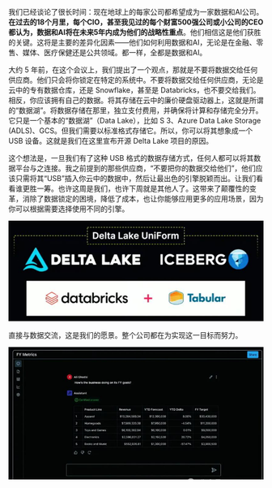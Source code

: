 我们已经谈论了很长时间：现在地球上的每家公司都希望成为一家数据和AI公司。**在过去的18个月里，每个CIO，甚至我见过的每个财富500强公司或小公司的CEO都认为，数据和AI将在未来5年内成为他们的战略性重点**。他们相信这是他们获胜的关键。这将是主要的差异化因素——他们如何利用数据和AI，无论是在金融、零售、媒体、医疗保健还是公共领域。都一样，全都是数据和AI。


大约 5 年前，在这个会议上，我们提出了一个观点，那就是不要将数据交给任何供应商。他们只会将你锁定在特定的系统中。不要将数据交给任何供应商，无论是云中的专有数据仓库，还是 Snowflake，甚至是 Databricks，也不要交给我们。相反，你应该拥有自己的数据。将其存储在云中的廉价硬盘驱动器上，这就是所谓的“数据湖”。将数据存储在那里，独立支付费用，并确保将计算和存储完全分开。它只是一个基本的“数据湖”（Data Lake），比如 S 3、Azure Data Lake Storage (ADLS)、GCS。但我们需要以标准格式存储它。所以，你可以将其想象成一个 USB 设备。这就是我们在这里宣布开源 Delta Lake 项目的原因。

这个想法是，一旦我们有了这种 USB 格式的数据存储方式，任何人都可以将其数据平台与之连接。我之前提到的那些供应商，“不要把你的数据交给他们”，他们应该只需将其“USB”插入你云中的数据中，然后让最出色的引擎脱颖而出。让我们看看谁更胜一筹。也许这周是我们，也许下周就是其他人了。这带来了颠覆性的变革，消除了数据锁定的困境，降低了成本，也让你能够应用更多的应用场景，因为你可以根据需要选择使用不同的引擎。

![](https://raw.githubusercontent.com/gravitys169/images_upload/master/202406241125992.jpg?token=ACGIA7SDRFKPJOTODP5KOGDGPDTUY)

直接与数据交流，这是我们的愿景。整个公司都在为实现这一目标而努力。

![](https://raw.githubusercontent.com/gravitys169/images_upload/master/202406241136051.jpg?token=ACGIA7SPY4KBWUDOKFZ6YRTGPDU72)